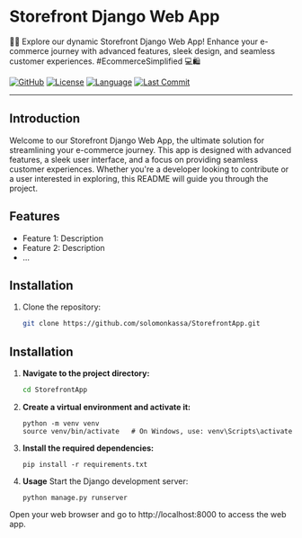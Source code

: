 # Storefront Django Web App

🛒🌐 Explore our dynamic Storefront Django Web App! Enhance your e-commerce journey with advanced features, sleek design, and seamless customer experiences. #EcommerceSimplified 💻🛍️

[![GitHub](https://img.shields.io/badge/GitHub-solomonkassa/StorefrontApp-<COLOR>?style=flat-square)](https://github.com/solomonkassa/StorefrontApp)
[![License](https://img.shields.io/badge/License-MIT-blue.svg)](LICENSE)
[![Language](https://img.shields.io/badge/Language-Python-brightgreen)]()
[![Last Commit](https://img.shields.io/github/last-commit/solomonkassa/storefront)]()

---

## Introduction

Welcome to our Storefront Django Web App, the ultimate solution for streamlining your e-commerce journey. This app is designed with advanced features, a sleek user interface, and a focus on providing seamless customer experiences. Whether you're a developer looking to contribute or a user interested in exploring, this README will guide you through the project.

## Features

- Feature 1: Description
- Feature 2: Description
- ...

## Installation

1. Clone the repository:

     ```bash
     git clone https://github.com/solomonkassa/StorefrontApp.git
     ```
## Installation

1. **Navigate to the project directory:**

     ```bash
     cd StorefrontApp
     ```
2. **Create a virtual environment and activate it:**

    ```
    python -m venv venv
    source venv/bin/activate   # On Windows, use: venv\Scripts\activate
    ```
3. **Install the required dependencies:**

    ```
    pip install -r requirements.txt
    ```
4. **Usage**
  Start the Django development server:

    ```
    python manage.py runserver
    ```
  Open your web browser and go to http://localhost:8000 to access the web app.


  
